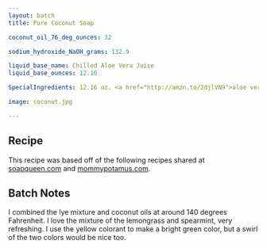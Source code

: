 ```yaml
---
layout: batch
title: Pure Coconut Soap

coconut_oil_76_deg_ounces: 32

sodium_hydroxide_NaOH_grams: 132.9

liquid_base_name: Chilled Aloe Vera Juice
liquid_base_ounces: 12.16

SpecialIngredients: 12.16 oz. <a href="http://amzn.to/2djlVN9">aloe vera juice</a>, 1 teaspoons <a href="https://www.brambleberry.com/Green-Chrome-Oxide-Pigment-P4042.aspx">green chrome oxide pigment</a>, 1 teaspoon <a href="https://www.brambleberry.com/Fizzy-Lemonade-Colorant-P4965.aspx">fizzy lemonade colorant</a>, .5 oz. <a href="https://www.brambleberry.com/Spearmint-Essential-Oil-P3821.aspx">spearmint essential oil</a>, .5 oz. <a href="http://amzn.to/2dWhrT2">lemongrass essential oil</a>.

image: coconut.jpg

---
```


## Recipe
This recipe was based off of the following recipes shared at [soapqueen.com](https://www.soapqueen.com/bath-and-body-tutorials/cold-process-soap/defying-the-rules-of-soapmaking-100-coconut-oil-soap-with-aloe-vera-and-a-mantra-swirl/) and [mommypotamus.com](http://www.mommypotamus.com/how-to-make-pure-coconut-oil-soap-for-cleansing-and-laundry/).

## Batch Notes
I combined the lye mixture and coconut oils at around 140 degrees Fahrenheit. I love the mixture of the lemongrass and spearmint, very refreshing. I use the yellow colorant to make a bright green color, but a swirl of the two colors would be nice too.